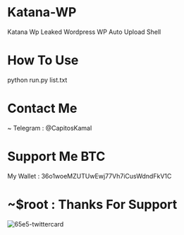 # Katana-WP

Katana Wp Leaked Wordpress WP Auto Upload Shell


# How To Use


python run.py list.txt


# Contact Me

~ Telegram : @CapitosKamal


# Support Me BTC


My Wallet : 36o1woeMZUTUwEwj77Vh7iCusWdndFkV1C

#                   ~$root : Thanks For Support


![65e5-twittercard](https://user-images.githubusercontent.com/36074920/216777302-fbfddd7a-107c-4a4f-8025-a4ac4b1ff3fb.jpg)
